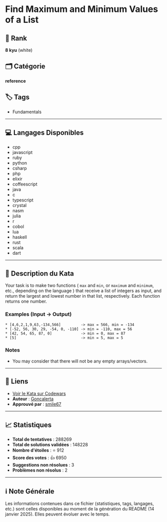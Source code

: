 # Find Maximum and Minimum Values of a List

## 🏅 Rank
**8 kyu** (white)

## 🗂️ Catégorie
**reference**

## 🏷️ Tags
- Fundamentals

---

## 💻 Langages Disponibles
- cpp
- javascript
- ruby
- python
- csharp
- php
- elixir
- coffeescript
- java
- c
- typescript
- crystal
- nasm
- julia
- r
- cobol
- lua
- haskell
- rust
- scala
- dart

---

## 📜 Description du Kata

Your task is to make two functions ( `max` and `min`, or `maximum` and `minimum`, etc., depending on the language ) that receive a list of integers as input, and return the largest and lowest number in that list, respectively. Each function returns one number.

### Examples (Input -> Output)

```
* [4,6,2,1,9,63,-134,566]         -> max = 566, min = -134
* [-52, 56, 30, 29, -54, 0, -110] -> min = -110, max = 56
* [42, 54, 65, 87, 0]             -> min = 0, max = 87
* [5]                             -> min = 5, max = 5
```

### Notes

- You may consider that there will not be any empty arrays/vectors.

---

## 🔗 Liens
- [Voir le Kata sur Codewars](https://www.codewars.com/kata/577a98a6ae28071780000989)
- **Auteur** : [Goncalerta](https://www.codewars.com/users/Goncalerta)
- **Approuvé par** : [smile67](https://www.codewars.com/users/smile67)

---

## 📈 Statistiques
- **Total de tentatives** : 288269
- **Total de solutions validées** : 148228
- **Nombre d'étoiles** : ⭐ 912
- **Score des votes** : 👍 6950
- **Suggestions non résolues** : 3
- **Problèmes non résolus** : 2

---

## ℹ️ Note Générale
Les informations contenues dans ce fichier (statistiques, tags, langages, etc.) sont celles disponibles au moment de la génération du README (14 janvier 2025). Elles peuvent évoluer avec le temps.
